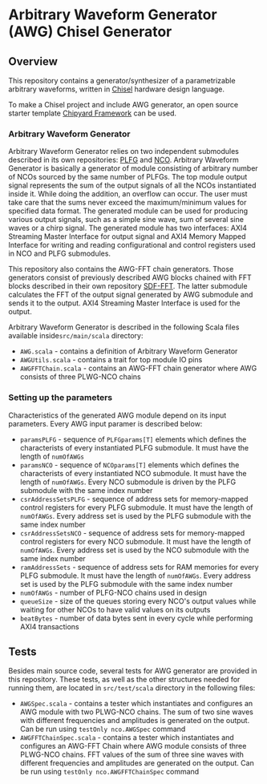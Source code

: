 Arbitrary Waveform Generator (AWG) Chisel Generator
========================================================

## Overview
This repository contains a generator/synthesizer of a parametrizable arbitrary waveforms, written in [Chisel](http://www.chisel-lang.org) hardware design language.

To make a Chisel project and include AWG generator, an open source starter template [Chipyard Framework](http://github.com/ucb-bar/chipyard) can be used.

### Arbitrary Waveform Generator
Arbitrary Waveform Generator relies on two independent submodules described in its own repositories: [PLFG](https://github.com/milovanovic/plfg) and [NCO](https://github.com/milovanovic/nco). 
Arbitrary Waveform Generator is basically a generator of module consisting of arbitrary number of NCOs sourced by the same number of PLFGs. The top module output signal represents the sum of the output signals of all the NCOs instantiated inside it. While doing the addition, an overflow can occur. The user must take care that the sums never exceed the maximum/minimum values for specified data format. The generated module can be used for producing various output signals, such as a simple sine wave, sum of several sine waves or a chirp signal. The generated module has two interfaces: AXI4 Streaming Master Interface for output signal and AXI4 Memory Mapped Interface for writing and reading configurational and control registers used in NCO and PLFG submodules.

This repository also contains the AWG-FFT chain generators. Those generators consist of previously described AWG blocks chained with FFT blocks described in their own repository [SDF-FFT](https://github.com/milovanovic/sdf-fft). 
The latter submodule calculates the FFT of the output signal generated by AWG submodule and sends it to the output. AXI4 Streaming Master Interface is used for the output.

Arbitrary Waveform Generator is described in the following Scala files available inside`src/main/scala` directory:

 - `AWG.scala` - contains a definition of Arbitrary Waveform Generator
 - `AWGUtils.scala` - contains a trait for top module IO pins
 - `AWGFFTChain.scala` - contains an AWG-FFT chain generator where AWG consists of three PLWG-NCO chains
 
### Setting up the parameters

Characteristics of the generated AWG module depend on its input parameters. Every AWG input paramer is described below:

 - `paramsPLFG` - sequence of `PLFGparams[T]` elements which defines the characterists of every instantiated PLFG submodule. It must have the length of `numOfAWGs`
 - `paramsNCO` - sequence of `NCOparams[T]` elements which defines the characterists of every instantiated NCO submodule. It must have the length of `numOfAWGs`. Every NCO submodule is driven by the PLFG submodule with the same index number
 - `csrAddressSetsPLFG` - sequence of address sets for memory-mapped control registers for every PLFG submodule. It must have the length of `numOfAWGs`. Every address set is used by the PLFG submodule with the same index number
 - `csrAddressSetsNCO` - sequence of address sets for memory-mapped control registers for every NCO submodule. It must have the length of `numOfAWGs`. Every address set is used by the NCO submodule with the same index number
 - `ramAddressSets` - sequence of address sets for RAM memories for every PLFG submodule. It must have the length of `numOfAWGs`. Every address set is used by the PLFG submodule with the same index number
 - `numOfAWGs` - number of PLFG-NCO chains used in design
 - `queueSize` - size of the queues storing every NCO's output values while waiting for other NCOs to have valid values on its outputs
 - `beatBytes` - number of data bytes sent in every cycle while performing AXI4 transactions

## Tests

Besides main source code, several tests for AWG generator are provided in this repository. These tests, as well as the other structures needed for running them, are located in `src/test/scala` directory in the following files:
- `AWGSpec.scala` - contains a tester which instantiates and configures an AWG module with two PLWG-NCO chains. The sum of two sine waves with different frequencies and amplitudes is generated on the output. 
Can be run using `testOnly nco.AWGSpec` command
- `AWGFFTChainSpec.scala` - contains a tester which instantiates and configures an AWG-FFT Chain where AWG module consists of three PLWG-NCO chains. FFT values of the sum of three sine waves with different 
frequencies and amplitudes are generated on the output. Can be run using `testOnly nco.AWGFFTChainSpec` command
